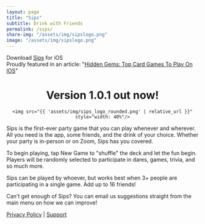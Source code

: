 ```yaml
---
layout: page
title: "Sips"
subtitle: Drink with Friends
permalink: /sips/
share-img: "/assets/img/sipslogo.png"
image: "/assets/img/sipslogo.png"
---
```

Download [Sips](https://apps.apple.com/us/app/id1511594732) for iOS  
Proudly featured in an article: "[Hidden Gems: Top Card Games To Play On IOS](https://gameskeys.net/hidden-gems-top-card-games-to-play-on-ios/#Sips)"
<div align="center">
    <h1>Version 1.0.1 out now!</h1>

    <img src="{{ 'assets/img/sips_logo_rounded.png' | relative_url }}" style="width: 40%"/>

</div>


Sips is the first-ever party game that you can play whenever and wherever. All you need is the app, some friends, and the drink of your choice. Whether your party is in-person or on Zoom, Sips has you covered.

To begin playing, tap New Game to "shuffle" the deck and let the fun begin. Players will be randomly selected to participate in dares, games, trivia, and so much more.

Sips can be played by whoever, but works best when 3+ people are participating in a single game. Add up to 16 friends!

Can't get enough of Sips? You can email us suggestions straight from the main menu on how we can improve!


[Privacy Policy](/sips/privacy/) | [Support](/sips/support)
